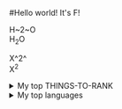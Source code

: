 #Hello world! It's F!

H~2~O  
H<sub>2</sub>O


X^2^  
X<sup>2</sup>

<details>
<summary>My top THINGS-TO-RANK</summary>

YOUR TABLE123

</details>


<details>
<summary>My top languages</summary>

| Rank | Languages |
|-----:|-----------|
|     1| JavaScript|
|     2| Python    |
|     3| SQL       |

</details>
